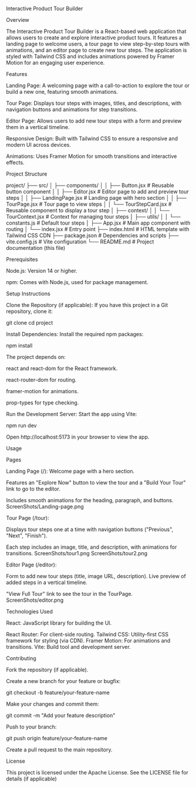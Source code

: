 Interactive Product Tour Builder

Overview

The Interactive Product Tour Builder is a React-based web application that allows users to create and explore interactive product tours. It features a landing page to welcome users, a tour page to view step-by-step tours with animations, and an editor page to create new tour steps. The application is styled with Tailwind CSS and includes animations powered by Framer Motion for an engaging user experience.

Features


Landing Page: A welcoming page with a call-to-action to explore the tour or build a new one, featuring smooth animations.

Tour Page: Displays tour steps with images, titles, and descriptions, with navigation buttons and animations for step transitions.

Editor Page: Allows users to add new tour steps with a form and preview them in a vertical timeline.

Responsive Design: Built with Tailwind CSS to ensure a responsive and modern UI across devices.

Animations: Uses Framer Motion for smooth transitions and interactive effects.

Project Structure

project/
├── src/
│   ├── components/
│   │   ├── Button.jsx           # Reusable button component
│   │   ├── Editor.jsx           # Editor page to add and preview tour steps
│   │   ├── LandingPage.jsx      # Landing page with hero section
│   │   ├── TourPage.jsx         # Tour page to view steps
│   │   └── TourStepCard.jsx     # Reusable component to display a tour step
│   ├── context/
│   │   └── TourContext.jsx      # Context for managing tour steps
│   ├── utils/
│   │   └── constants.js         # Default tour steps
│   ├── App.jsx                  # Main app component with routing
│   └── index.jsx                # Entry point
├── index.html                   # HTML template with Tailwind CSS CDN
├── package.json                 # Dependencies and scripts
├── vite.config.js               # Vite configuration
└── README.md                    # Project documentation (this file)

Prerequisites


Node.js: Version 14 or higher.

npm: Comes with Node.js, used for package management.

Setup Instructions


Clone the Repository (if applicable): If you have this project in a Git repository, clone it:

git clone <repository-url>
cd project



Install Dependencies: Install the required npm packages:

npm install

The project depends on:


react and react-dom for the React framework.

react-router-dom for routing.

framer-motion for animations.

prop-types for type checking.



Run the Development Server: Start the app using Vite:

npm run dev

Open http://localhost:5173 in your browser to view the app.

Usage

Pages


Landing Page (/):
Welcome page with a hero section.

Features an "Explore Now" button to view the tour and a "Build Your Tour" link to go to the editor.

Includes smooth animations for the heading, paragraph, and buttons.
 ScreenShots/Landing-page.png



Tour Page (/tour):

Displays tour steps one at a time with navigation buttons ("Previous", "Next", "Finish").

Each step includes an image, title, and description, with animations for transitions.
ScreenShots/tour1.png
ScreenShots/tour2.png


Editor Page (/editor):

Form to add new tour steps (title, image URL, description).
Live preview of added steps in a vertical timeline.

"View Full Tour" link to see the tour in the TourPage.
ScreenShots/editor.png






Technologies Used

React: JavaScript library for building the UI.

React Router: For client-side routing.
Tailwind CSS: Utility-first CSS framework for styling (via CDN).
Framer Motion: For animations and transitions.
Vite: Build tool and development server.

Contributing

Fork the repository (if applicable).

Create a new branch for your feature or bugfix:

git checkout -b feature/your-feature-name

Make your changes and commit them:

git commit -m "Add your feature description"

Push to your branch:

git push origin feature/your-feature-name

Create a pull request to the main repository.

License

This project is licensed under the Apache License. See the LICENSE file for details (if applicable)
